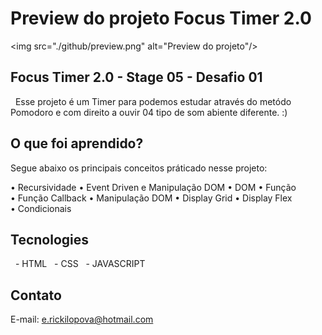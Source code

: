 # Preview do projeto Focus Timer 2.0
 <img src="./github/preview.png" alt="Preview do projeto"/> 
  
## Focus Timer 2.0 - Stage 05 - Desafio 01
   Esse projeto é um Timer para podemos estudar através do metódo Pomodoro e com direito a ouvir 04 tipo de som abiente diferente. :)
    
## O que foi aprendido? 
 Segue abaixo os principais conceitos práticado nesse projeto:
 
 • Recursividade 
 • Event Driven e Manipulação DOM
 • DOM
 • Função 
 • Função Callback 
 • Manipulação DOM 
 • Display Grid
 • Display Flex  
 • Condicionais
    
## Tecnologies 
   - HTML 
   - CSS 
   - JAVASCRIPT 
  
## Contato 
 E-mail: e.rickilopova@hotmail.com
